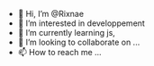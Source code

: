 - 👋 Hi, I’m @Rixnae
- 👀 I’m interested in developpement
- 🌱 I’m currently learning js,
- 💞️ I’m looking to collaborate on ...
- 📫 How to reach me ...

<!---
Rixnae/Rixnae is a ✨ special ✨ repository because its `README.md` (this file) appears on your GitHub profile.
You can click the Preview link to take a look at your changes.
--->
